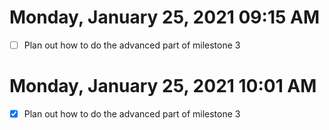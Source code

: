 # Monday, January 25, 2021 09:15 AM

- [ ] Plan out how to do the advanced part of milestone 3

# Monday, January 25, 2021 10:01 AM

- [X] Plan out how to do the advanced part of milestone 3
